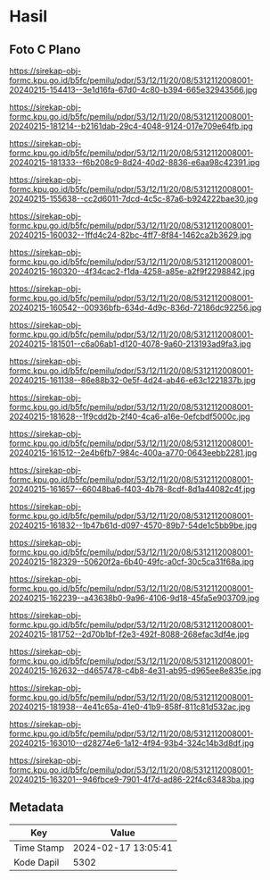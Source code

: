# Hasil

## Foto C Plano

https://sirekap-obj-formc.kpu.go.id/b5fc/pemilu/pdpr/53/12/11/20/08/5312112008001-20240215-154413--3e1d16fa-67d0-4c80-b394-665e32943566.jpg

https://sirekap-obj-formc.kpu.go.id/b5fc/pemilu/pdpr/53/12/11/20/08/5312112008001-20240215-181214--b2161dab-29c4-4048-9124-017e709e64fb.jpg

https://sirekap-obj-formc.kpu.go.id/b5fc/pemilu/pdpr/53/12/11/20/08/5312112008001-20240215-181333--f6b208c9-8d24-40d2-8836-e6aa98c42391.jpg

https://sirekap-obj-formc.kpu.go.id/b5fc/pemilu/pdpr/53/12/11/20/08/5312112008001-20240215-155638--cc2d6011-7dcd-4c5c-87a6-b924222bae30.jpg

https://sirekap-obj-formc.kpu.go.id/b5fc/pemilu/pdpr/53/12/11/20/08/5312112008001-20240215-160032--1ffd4c24-82bc-4ff7-8f84-1462ca2b3629.jpg

https://sirekap-obj-formc.kpu.go.id/b5fc/pemilu/pdpr/53/12/11/20/08/5312112008001-20240215-160320--4f34cac2-f1da-4258-a85e-a2f9f2298842.jpg

https://sirekap-obj-formc.kpu.go.id/b5fc/pemilu/pdpr/53/12/11/20/08/5312112008001-20240215-160542--00936bfb-634d-4d9c-836d-72186dc92256.jpg

https://sirekap-obj-formc.kpu.go.id/b5fc/pemilu/pdpr/53/12/11/20/08/5312112008001-20240215-181501--c6a06ab1-d120-4078-9a60-213193ad9fa3.jpg

https://sirekap-obj-formc.kpu.go.id/b5fc/pemilu/pdpr/53/12/11/20/08/5312112008001-20240215-161138--86e88b32-0e5f-4d24-ab46-e63c1221837b.jpg

https://sirekap-obj-formc.kpu.go.id/b5fc/pemilu/pdpr/53/12/11/20/08/5312112008001-20240215-181628--1f9cdd2b-2f40-4ca6-a16e-0efcbdf5000c.jpg

https://sirekap-obj-formc.kpu.go.id/b5fc/pemilu/pdpr/53/12/11/20/08/5312112008001-20240215-161512--2e4b6fb7-984c-400a-a770-0643eebb2281.jpg

https://sirekap-obj-formc.kpu.go.id/b5fc/pemilu/pdpr/53/12/11/20/08/5312112008001-20240215-161657--66048ba6-f403-4b78-8cdf-8d1a44082c4f.jpg

https://sirekap-obj-formc.kpu.go.id/b5fc/pemilu/pdpr/53/12/11/20/08/5312112008001-20240215-161832--1b47b61d-d097-4570-89b7-54de1c5bb9be.jpg

https://sirekap-obj-formc.kpu.go.id/b5fc/pemilu/pdpr/53/12/11/20/08/5312112008001-20240215-182329--50620f2a-6b40-49fc-a0cf-30c5ca31f68a.jpg

https://sirekap-obj-formc.kpu.go.id/b5fc/pemilu/pdpr/53/12/11/20/08/5312112008001-20240215-162239--a43638b0-9a96-4106-9d18-45fa5e903709.jpg

https://sirekap-obj-formc.kpu.go.id/b5fc/pemilu/pdpr/53/12/11/20/08/5312112008001-20240215-181752--2d70b1bf-f2e3-492f-8088-268efac3df4e.jpg

https://sirekap-obj-formc.kpu.go.id/b5fc/pemilu/pdpr/53/12/11/20/08/5312112008001-20240215-162632--d4657478-c4b8-4e31-ab95-d965ee8e835e.jpg

https://sirekap-obj-formc.kpu.go.id/b5fc/pemilu/pdpr/53/12/11/20/08/5312112008001-20240215-181938--4e41c65a-41e0-41b9-858f-811c81d532ac.jpg

https://sirekap-obj-formc.kpu.go.id/b5fc/pemilu/pdpr/53/12/11/20/08/5312112008001-20240215-163010--d28274e6-1a12-4f94-93b4-324c14b3d8df.jpg

https://sirekap-obj-formc.kpu.go.id/b5fc/pemilu/pdpr/53/12/11/20/08/5312112008001-20240215-163201--946fbce9-7901-4f7d-ad86-22f4c63483ba.jpg


## Metadata

| Key        | Value               |
| ---------- | ------------------- |
| Time Stamp | 2024-02-17 13:05:41 |
| Kode Dapil | 5302                |



